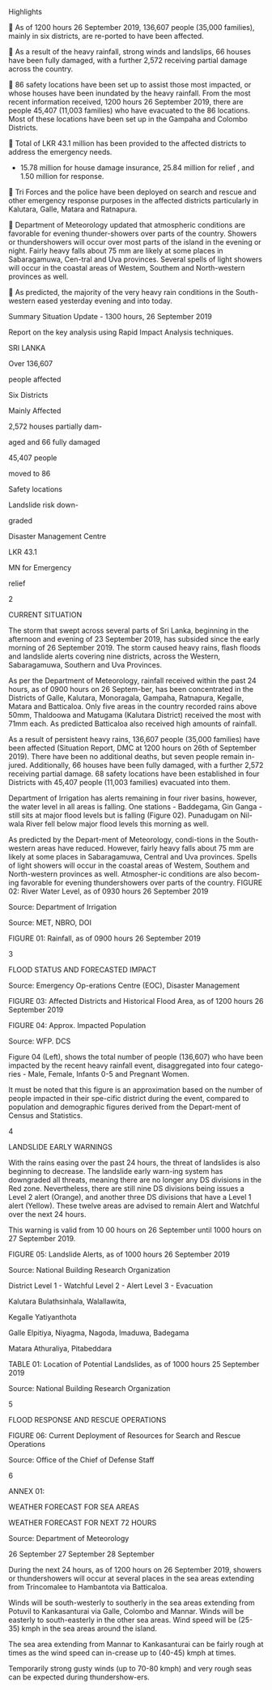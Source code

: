 Highlights

 As of 1200 hours 26 September 2019, 136,607 people (35,000 families), mainly in six districts, are re-ported to have been affected.

 As a result of the heavy rainfall, strong winds and landslips, 66 houses have been fully damaged, with a further 2,572 receiving partial damage across the country.

 86 safety locations have been set up to assist those most impacted, or whose houses have been inundated by the heavy rainfall. From the most recent information received, 1200 hours 26 September 2019, there are people 45,407 (11,003 families) who have evacuated to the 86 locations. Most of these locations have been set up in the Gampaha and Colombo Districts.

 Total of LKR 43.1 million has been provided to the affected districts to address the emergency needs.

- 15.78 million for house damage insurance, 25.84 million for relief , and 1.50 million for response.

 Tri Forces and the police have been deployed on search and rescue and other emergency response purposes in the affected districts particularly in Kalutara, Galle, Matara and Ratnapura.

 Department of Meteorology updated that atmospheric conditions are favorable for evening thunder-showers over parts of the country. Showers or thundershowers will occur over most parts of the island in the evening or night. Fairly heavy falls about 75 mm are likely at some places in Sabaragamuwa, Cen-tral and Uva provinces. Several spells of light showers will occur in the coastal areas of Westem, Southem and North-western provinces as well.

 As predicted, the majority of the very heavy rain conditions in the South-western eased yesterday evening and into today.

Summary Situation Update - 1300 hours, 26 September 2019

Report on the key analysis using Rapid Impact Analysis techniques.

SRI LANKA

Over 136,607

people affected

Six Districts

Mainly Affected

2,572 houses partially dam-

aged and 66 fully damaged

45,407 people

moved to 86

Safety locations

Landslide risk down-

graded

Disaster Management Centre

LKR 43.1

MN for Emergency

relief

2

CURRENT SITUATION

The storm that swept across several parts of Sri Lanka, beginning in the afternoon and evening of 23 September 2019, has subsided since the early morning of 26 September 2019. The storm caused heavy rains, flash floods and landslide alerts covering nine districts, across the Western, Sabaragamuwa, Southern and Uva Provinces.

As per the Department of Meteorology, rainfall received within the past 24 hours, as of 0900 hours on 26 Septem-ber, has been concentrated in the Districts of Galle, Kalutara, Monoragala, Gampaha, Ratnapura, Kegalle, Matara and Batticaloa. Only five areas in the country recorded rains above 50mm, Thaldoowa and Matugama (Kalutara District) received the most with 71mm each. As predicted Batticaloa also received high amounts of rainfall.

As a result of persistent heavy rains, 136,607 people (35,000 families) have been affected (Situation Report, DMC at 1200 hours on 26th of September 2019). There have been no additional deaths, but seven people remain in-jured. Additionally, 66 houses have been fully damaged, with a further 2,572 receiving partial damage. 68 safety locations have been established in four Districts with 45,407 people (11,003 families) evacuated into them.

Department of Irrigation has alerts remaining in four river basins, however, the water level in all areas is falling. One stations - Baddegama, Gin Ganga - still sits at major flood levels but is falling (Figure 02). Punadugam on Nil-wala River fell below major flood levels this morning as well.

As predicted by the Depart-ment of Meteorology, condi-tions in the South-western areas have reduced. However, fairly heavy falls about 75 mm are likely at some places in Sabaragamuwa, Central and Uva provinces. Spells of light showers will occur in the coastal areas of Westem, Southem and North-western provinces as well. Atmospher-ic conditions are also becom-ing favorable for evening thundershowers over parts of the country. FIGURE 02: River Water Level, as of 0930 hours 26 September 2019

Source: Department of Irrigation

Source: MET, NBRO, DOI

FIGURE 01: Rainfall, as of 0900 hours 26 September 2019

3

FLOOD STATUS AND FORECASTED IMPACT

Source: Emergency Op-erations Centre (EOC), Disaster Management

FIGURE 03: Affected Districts and Historical Flood Area, as of 1200 hours 26 September 2019

FIGURE 04: Approx. Impacted Population

Source: WFP. DCS

Figure 04 (Left), shows the total number of people (136,607) who have been impacted by the recent heavy rainfall event, disaggregated into four catego-ries - Male, Female, Infants 0-5 and Pregnant Women.

It must be noted that this figure is an approximation based on the number of people impacted in their spe-cific district during the event, compared to population and demographic figures derived from the Depart-ment of Census and Statistics.

4

LANDSLIDE EARLY WARNINGS

With the rains easing over the past 24 hours, the threat of landslides is also beginning to decrease. The landslide early warn-ing system has downgraded all threats, meaning there are no longer any DS divisions in the Red zone. Nevertheless, there are still nine DS divisions being issues a Level 2 alert (Orange), and another three DS divisions that have a Level 1 alert (Yellow). These twelve areas are advised to remain Alert and Watchful over the next 24 hours.

This warning is valid from 10 00 hours on 26 September until 1000 hours on 27 September 2019.

FIGURE 05: Landslide Alerts, as of 1000 hours 26 September 2019

Source: National Building Research Organization

District Level 1 - Watchful Level 2 - Alert Level 3 - Evacuation

Kalutara Bulathsinhala, Walallawita,

Kegalle Yatiyanthota

Galle Elpitiya, Niyagma, Nagoda, lmaduwa, Badegama

Matara Athuraliya, Pitabeddara

TABLE 01: Location of Potential Landslides, as of 1000 hours 25 September 2019

Source: National Building Research Organization

5

FLOOD RESPONSE AND RESCUE OPERATIONS

FIGURE 06: Current Deployment of Resources for Search and Rescue Operations

Source: Office of the Chief of Defense Staff

6

ANNEX 01:

WEATHER FORECAST FOR SEA AREAS

WEATHER FORECAST FOR NEXT 72 HOURS

Source: Department of Meteorology

26 September 27 September 28 September

During the next 24 hours, as of 1200 hours on 26 September 2019, showers or thundershowers will occur at several places in the sea areas extending from Trincomalee to Hambantota via Batticaloa.

Winds will be south-westerly to southerly in the sea areas extending from Potuvil to Kankasanturai via Galle, Colombo and Mannar. Winds will be easterly to south-easterly in the other sea areas. Wind speed will be (25-35) kmph in the sea areas around the island.

The sea area extending from Mannar to Kankasanturai can be fairly rough at times as the wind speed can in-crease up to (40-45) kmph at times.

Temporarily strong gusty winds (up to 70-80 kmph) and very rough seas can be expected during thundershow-ers.